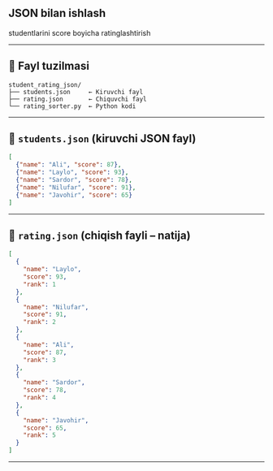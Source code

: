 ## JSON bilan ishlash

studentlarini score boyicha ratinglashtirish

---

## 📁 Fayl tuzilmasi

```
student_rating_json/
├── students.json     ← Kiruvchi fayl
├── rating.json       ← Chiquvchi fayl
└── rating_sorter.py  ← Python kodi
```

---

## 📄 `students.json` (kiruvchi JSON fayl)

```json
[
  {"name": "Ali", "score": 87},
  {"name": "Laylo", "score": 93},
  {"name": "Sardor", "score": 78},
  {"name": "Nilufar", "score": 91},
  {"name": "Javohir", "score": 65}
]
```

---

## 📄 `rating.json` (chiqish fayli – natija)

```json
[
  {
    "name": "Laylo",
    "score": 93,
    "rank": 1
  },
  {
    "name": "Nilufar",
    "score": 91,
    "rank": 2
  },
  {
    "name": "Ali",
    "score": 87,
    "rank": 3
  },
  {
    "name": "Sardor",
    "score": 78,
    "rank": 4
  },
  {
    "name": "Javohir",
    "score": 65,
    "rank": 5
  }
]
```

---
